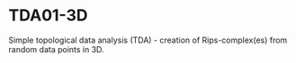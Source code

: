 # TDA01-3D
Simple topological data analysis (TDA) - creation of Rips-complex(es) from random data points in 3D.
